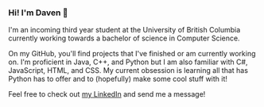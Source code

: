 ### Hi! I'm Daven 👋 

I'm an incoming third year student at the University of British Columbia currently working towards a bachelor of science in Computer Science. 

On my GitHub, you'll find projects that I've finished or am currently working on. I'm proficient in Java, C++, and Python but I am also familiar with C#, JavaScript, HTML, and CSS. My current obsession is learning all that has Python has to offer and to (hopefully) make some cool stuff with it! 

Feel free to check out [my LinkedIn](https://www.linkedin.com/in/davenfroberg/) and send me a message!
